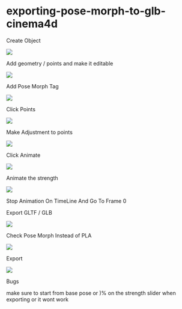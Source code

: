 # exporting-pose-morph-to-glb-cinema4d

Create Object

![](https://hackmd.io/_uploads/Sy-n4ae_o.png)

Add geometry / points and make it editable

![](https://hackmd.io/_uploads/HkaaN6gOi.png)

Add Pose Morph Tag

![](https://hackmd.io/_uploads/HJKyB6xOi.png)

Click Points

![](https://hackmd.io/_uploads/r1Gbr6eOi.png)

Make Adjustment to points

![](https://hackmd.io/_uploads/ryH4Hagdi.png)

Click Animate

![](https://hackmd.io/_uploads/S1JHBTlOs.png)

Animate the strength

![](https://hackmd.io/_uploads/SJQDHagus.gif)

Stop Animation On TimeLine And Go To Frame 0

Export GLTF / GLB

![](https://hackmd.io/_uploads/Sku9H6xuj.png)

Check Pose Morph Instead of PLA

![](https://hackmd.io/_uploads/BJ82HpxOi.png)

Export

![](https://hackmd.io/_uploads/SJ7V8ag_i.gif)

Bugs

make sure to start from base pose or )% on the strength slider when exporting or it wont work
